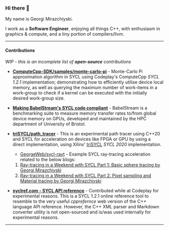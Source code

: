 ### Hi there 👋

My name is Georgi Mirazchiyski.

I work as a **Software Engineer**, enjoying all things C++, with enthusiasm in graphics & compute, and a tiny portion of compilers/llvm.

---

#### Contributions

*WIP - this is an incomplete list of **open-source** contributions*

* **[ComputeCpp-SDK/samples/monte-carlo-pi](https://github.com/codeplaysoftware/computecpp-sdk/blob/master/samples/monte-carlo-pi.cpp)** - Monte-Carlo Pi approximation algorithm in SYCL using Codeplay's ComputeCpp *SYCL 1.2.1* implementation; demonstrating how to efficiently utilise device local memory, as well as querying the maximum number of work-items in a work-group to check if a kernel can be executed with the initially desired work-group size.

* **[Making BabelStream's SYCL code compliant](https://github.com/UoB-HPC/BabelStream/pull/58)** - BabelStream is a benchmarking suite to measure memory transfer rates to/from global device memory on GPUs, developed and maintained by the HPC department of University of Bristol.

* **[triSYCL/path_tracer](https://github.com/triSYCL/path_tracer)** - This is an experimental path tracer using C++20 and SYCL for acceleration on devices like FPGA or GPU by using a direct implementation, using Xilinx' [triSYCL](https://github.com/triSYCL/triSYCL) *SYCL 2020* implementation.
    *  [GeorgeWeb/sycl-rayt](https://github.com/GeorgeWeb/sycl-rayt) - Example SYCL ray-tracing acceleration related to the below blogs:
    1. [Ray-tracing in a Weekend with SYCL Part 1: Basic sphere tracing by Georgi
Mirazchiyski](https://www.codeplay.com/portal/blogs/2020/05/19/ray-tracing-in-a-weekend-with-sycl-basic-sphere-tracing.html)
    2. [Ray-tracing in a Weekend with SYCL Part 2: Pixel sampling and
   Material tracing by Georgi
   Mirazchiyski](https://www.codeplay.com/portal/blogs/2020/06/19/ray-tracing-in-a-weekend-with-sycl-part-2-pixel-sampling-and-material-tracing.html)

* **[syclref.com - SYCL API reference](https://georgeweb.github.io/syclref)** - Contributed while at Codeplay for experimental reasons. This is a SYCL 1.2.1 online reference tool to resemble to the very useful *cpprefernce* web version of the C++ language API reference. However, the C++ XML parser and Markdown converter utility is not open-sourced and is/was used internally for experimental reasons.

---

<!--
**GeorgeWeb/GeorgeWeb** is a ✨ _special_ ✨ repository because its `README.md` (this file) appears on your GitHub profile.

Here are some ideas to get you started:

- 🔭 I’m currently working on ...
- 🌱 I’m currently learning ...
- 👯 I’m looking to collaborate on ...
- 🤔 I’m looking for help with ...
- 💬 Ask me about ...
- 📫 How to reach me: ...
- 😄 Pronouns: ...
- ⚡ Fun fact: ...
-->
